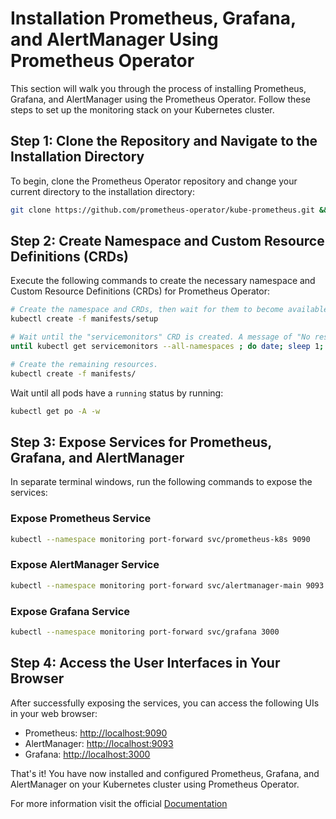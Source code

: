 # Installation Prometheus, Grafana, and AlertManager Using Prometheus Operator

This section will walk you through the process of installing Prometheus, Grafana, and AlertManager using the Prometheus Operator. Follow these steps to set up the monitoring stack on your Kubernetes cluster.

## Step 1: Clone the Repository and Navigate to the Installation Directory

To begin, clone the Prometheus Operator repository and change your current directory to the installation directory:

```sh
git clone https://github.com/prometheus-operator/kube-prometheus.git && cd kube-prometheus
```

## Step 2: Create Namespace and Custom Resource Definitions (CRDs)

Execute the following commands to create the necessary namespace and Custom Resource Definitions (CRDs) for Prometheus Operator:

```sh
# Create the namespace and CRDs, then wait for them to become available before proceeding.
kubectl create -f manifests/setup

# Wait until the "servicemonitors" CRD is created. A message of "No resources found" indicates success.
until kubectl get servicemonitors --all-namespaces ; do date; sleep 1; echo ""; done

# Create the remaining resources.
kubectl create -f manifests/
```

Wait until all pods have a `running` status by running:

```sh
kubectl get po -A -w
```

## Step 3: Expose Services for Prometheus, Grafana, and AlertManager

In separate terminal windows, run the following commands to expose the services:

### Expose Prometheus Service

```sh
kubectl --namespace monitoring port-forward svc/prometheus-k8s 9090
```

### Expose AlertManager Service

```sh
kubectl --namespace monitoring port-forward svc/alertmanager-main 9093
```

### Expose Grafana Service

```sh
kubectl --namespace monitoring port-forward svc/grafana 3000
```

## Step 4: Access the User Interfaces in Your Browser

After successfully exposing the services, you can access the following UIs in your web browser:

- Prometheus: [http://localhost:9090](http://localhost:9090)
- AlertManager: [http://localhost:9093](http://localhost:9093)
- Grafana: [http://localhost:3000](http://localhost:3000)

That's it! You have now installed and configured Prometheus, Grafana, and AlertManager on your Kubernetes cluster using Prometheus Operator. 

For more information visit the official [Documentation](https://prometheus-operator.dev/docs/prologue/introduction/)


